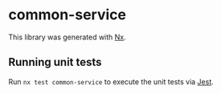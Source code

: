 # common-service

This library was generated with [Nx](https://nx.dev).

## Running unit tests

Run `nx test common-service` to execute the unit tests via [Jest](https://jestjs.io).
